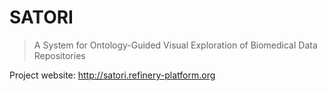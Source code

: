 # SATORI

> A System for Ontology-Guided Visual Exploration of Biomedical Data Repositories

Project website: http://satori.refinery-platform.org
